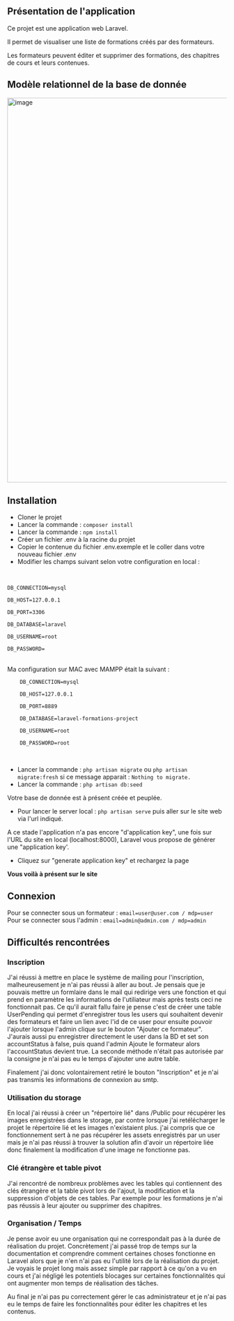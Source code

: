 ## Présentation de l'application

Ce projet est une application web Laravel.

Il permet de visualiser une liste de formations créés par des formateurs.

Les formateurs peuvent éditer et supprimer des formations, des chapitres de cours et leurs contenues.

## Modèle relationnel de la base de donnée

<img width="883" alt="image" src="https://user-images.githubusercontent.com/59143138/141752533-3e26bdc4-cd8e-469d-926d-9ac677d4c758.png">


## Installation

- Cloner le projet
- Lancer la commande : `composer install`
- Lancer la commande : `npm install`
- Créer un fichier .env à la racine du projet
- Copier le contenue du fichier .env.exemple et le coller dans votre nouveau fichier .env
- Modifier les champs suivant selon votre configuration en local :
<br>
<code>
DB_CONNECTION=mysql <br>
DB_HOST=127.0.0.1 <br>
DB_PORT=3306 <br>
DB_DATABASE=laravel <br>
DB_USERNAME=root <br>
DB_PASSWORD= <br>
</code>
<br>
Ma configuration sur MAC avec MAMPP était la suivant : 
<br>
<code>
    DB_CONNECTION=mysql <br>
    DB_HOST=127.0.0.1 <br>
    DB_PORT=8889 <br>
    DB_DATABASE=laravel-formations-project <br>
    DB_USERNAME=root <br>
    DB_PASSWORD=root <br>
</code>
<br>

- Lancer la commande : ` php artisan migrate ` ou `php artisan migrate:fresh` si ce message apparait : ` Nothing to migrate. `
- Lancer la commande : ` php artisan db:seed `

Votre base de donnée est à présent créée et peuplée.

- Pour lancer le server local : ` php artisan serve ` puis aller sur le site web via l'url indiqué.

A ce stade l'application n'a pas encore "d'application key", une fois sur l'URL du site en local (localhost:8000), Laravel vous propose de générer une "application key'. 

- Cliquez sur "generate application key" et rechargez la page

**Vous voilà à présent sur le site** 

## Connexion

Pour se connecter sous un formateur : `email=user@user.com / mdp=user`
Pour se connecter sous l'admin : `email=admin@admin.com / mdp=admin`

## Difficultés rencontrées 

### Inscription

J'ai réussi à mettre en place le système de mailing pour l'inscription, malheureusement je n'ai pas réussi à aller au bout.
Je pensais que je pouvais mettre un formlaire dans le mail qui redirige vers une fonction et qui prend en paramètre les informations de l'utiliateur mais après tests ceci ne fonctionnait pas.
Ce qu'il aurait fallu faire je pense c'est de créer une table UserPending qui permet d'enregistrer tous les users qui souhaitent devenir des formateurs et faire un lien avec l'id de ce user pour ensuite pouvoir l'ajouter lorsque l'admin clique sur le bouton "Ajouter ce formateur".
J'aurais aussi pu enregistrer directement le user dans la BD et set son accountStatus à false, puis quand l'admin Ajoute le formateur alors l'accountStatus devient true.
La seconde méthode n'était pas autorisée par la consigne je n'ai pas eu le temps d'ajouter une autre table.

Finalement j'ai donc volontairement retiré le bouton "Inscription" et je n'ai pas transmis les informations de connexion au smtp.

### Utilisation du storage

En local j'ai réussi à créer un "répertoire lié" dans /Public pour récupérer les images enregistrées dans le storage, par contre lorsque j'ai retélécharger le projet le répertoire lié et les images n'existaient plus. j'ai compris que ce fonctionnement sert à ne pas récupérer les assets enregistrés par un user mais je n'ai pas réussi à trouver la solution afin d'avoir un répertoire liée donc finalement la modification d'une image ne fonctionne pas.

### Clé étrangère et table pivot 

J'ai rencontré de nombreux problèmes avec les tables qui contiennent des clés étrangère et la table pivot lors de l'ajout, la modification et la suppression d'objets de ces tables. Par exemple pour les formations je n'ai pas réussis à leur ajouter ou supprimer des chapitres.

### Organisation / Temps 

Je pense avoir eu une organisation qui ne correspondait pas à la durée de réalisation du projet.
Concrètement j'ai passé trop de temps sur la documentation et comprendre comment certaines choses fonctionne en Laravel alors que je n'en n'ai pas eu l'utilité lors de la réalisation du projet. Je voyais le projet long mais assez simple par rapport à ce qu'on a vu en cours et j'ai négligé les potentiels blocages sur certaines fonctionnalités qui ont augmenter mon temps de réalisation des tâches.

Au final je n'ai pas pu correctement gérer le cas administrateur et je n'ai pas eu le temps de faire les fonctionnalités pour éditer les chapitres et les contenus.


